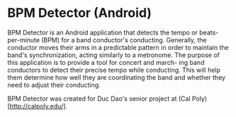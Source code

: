 # BPM Detector (Android)

BPM Detector is an Android application that detects the tempo or beats-per-minute
(BPM) for a band conductor's conducting. Generally, the conductor moves their arms in
a predictable pattern in order to maintain the band's synchronization, acting similarly to
a metronome. The purpose of this application is to provide a tool for concert and march-
ing band conductors to detect their precise tempo while conducting. This will help them
determine how well they are coordinating the band and whether they need to adjust their
conducting.

BPM Detector was created for Duc Dao's senior project at (Cal Poly)[http://calpoly.edu/].
